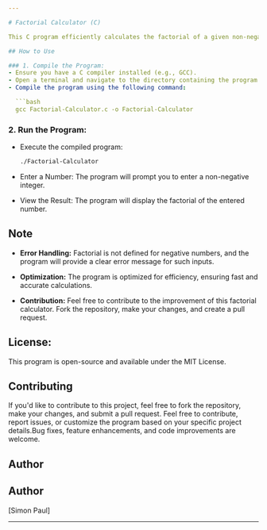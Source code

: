 ```yaml
---

# Factorial Calculator (C)

This C program efficiently calculates the factorial of a given non-negative integer. It includes validation to handle negative numbers, as factorial is not defined for negative integers.

## How to Use

### 1. Compile the Program:
- Ensure you have a C compiler installed (e.g., GCC).
- Open a terminal and navigate to the directory containing the program.
- Compile the program using the following command:

  ```bash
  gcc Factorial-Calculator.c -o Factorial-Calculator
  ```
### 2. Run the Program:
- Execute the compiled program:

     ```bash
     ./Factorial-Calculator
     ```
- Enter a Number:
  The program will prompt you to enter a non-negative integer.

- View the Result:
  The program will display the factorial of the entered number.

## Note
- **Error Handling:**
  Factorial is not defined for negative numbers, and the program will provide a clear error message for such inputs.

- **Optimization:**
  The program is optimized for efficiency, ensuring fast and accurate calculations.

- **Contribution:**
  Feel free to contribute to the improvement of this factorial calculator. Fork the repository, make your changes, and create a pull request.

## License:
This program is open-source and available under the MIT License.

## Contributing

If you'd like to contribute to this project, feel free to fork the repository, make your changes, and submit a pull request. Feel free to contribute, report issues, or customize the program based on your specific project details.Bug fixes, feature enhancements, and code improvements are welcome.
## Author
## Author

[Simon Paul]

---
```

